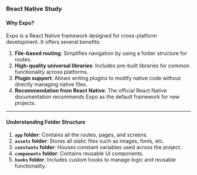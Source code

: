### React Native Study

#### Why Expo?
Expo is a React Native framework designed for cross-platform development. It offers several benefits:
1. **File-based routing**: Simplifies navigation by using a folder structure for routes.
2. **High-quality universal libraries**: Includes pre-built libraries for common functionality across platforms.
3. **Plugin support**: Allows writing plugins to modify native code without directly managing native files.
4. **Recommendation from React Native**: The official React Native documentation recommends Expo as the default framework for new projects.

---

#### Understanding Folder Structure

1. **`app` folder**: Contains all the routes, pages, and screens.
2. **`assets` folder**: Stores all static files such as images, fonts, etc.
3. **`constants` folder**: Houses constant variables used across the project.
4. **`components` folder**: Contains reusable UI components.
5. **`hooks` folder**: Includes custom hooks to manage logic and reusable functionality.

